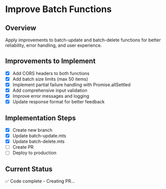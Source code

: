 # Improve Batch Functions

## Overview
Apply improvements to batch-update and batch-delete functions for better reliability, error handling, and user experience.

## Improvements to Implement
- [x] Add CORS headers to both functions
- [x] Add batch size limits (max 50 items)
- [x] Implement partial failure handling with Promise.allSettled
- [x] Add comprehensive input validation
- [x] Improve error messages and logging
- [x] Update response format for better feedback

## Implementation Steps
- [x] Create new branch
- [x] Update batch-update.mts
- [x] Update batch-delete.mts
- [ ] Create PR
- [ ] Deploy to production

## Current Status
✅ Code complete - Creating PR...